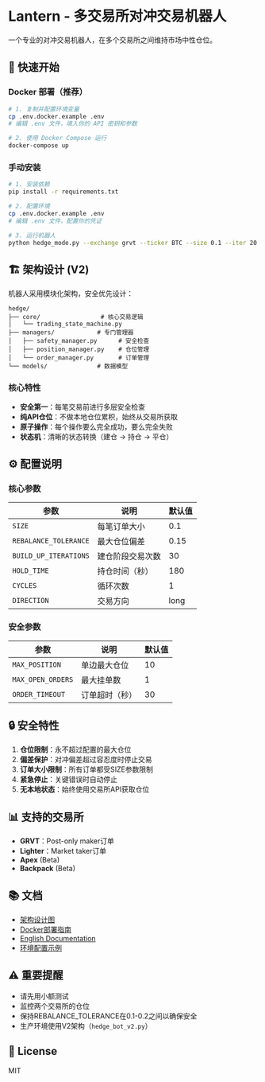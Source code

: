 # Lantern - 多交易所对冲交易机器人

一个专业的对冲交易机器人，在多个交易所之间维持市场中性仓位。

## 🚀 快速开始

### Docker 部署（推荐）

```bash
# 1. 复制并配置环境变量
cp .env.docker.example .env
# 编辑 .env 文件，填入你的 API 密钥和参数

# 2. 使用 Docker Compose 运行
docker-compose up
```

### 手动安装

```bash
# 1. 安装依赖
pip install -r requirements.txt

# 2. 配置环境
cp .env.docker.example .env
# 编辑 .env 文件，配置你的凭证

# 3. 运行机器人
python hedge_mode.py --exchange grvt --ticker BTC --size 0.1 --iter 20
```

## 🏗️ 架构设计 (V2)

机器人采用模块化架构，安全优先设计：

```
hedge/
├── core/                 # 核心交易逻辑
│   └── trading_state_machine.py
├── managers/            # 专门管理器
│   ├── safety_manager.py      # 安全检查
│   ├── position_manager.py    # 仓位管理
│   └── order_manager.py       # 订单管理
└── models/              # 数据模型
```

### 核心特性

- **安全第一**：每笔交易前进行多层安全检查
- **纯API仓位**：不做本地仓位累积，始终从交易所获取
- **原子操作**：每个操作要么完全成功，要么完全失败
- **状态机**：清晰的状态转换（建仓 → 持仓 → 平仓）

## ⚙️ 配置说明

### 核心参数

| 参数 | 说明 | 默认值 |
|-----|------|--------|
| `SIZE` | 每笔订单大小 | 0.1 |
| `REBALANCE_TOLERANCE` | 最大仓位偏差 | 0.15 |
| `BUILD_UP_ITERATIONS` | 建仓阶段交易次数 | 30 |
| `HOLD_TIME` | 持仓时间（秒） | 180 |
| `CYCLES` | 循环次数 | 1 |
| `DIRECTION` | 交易方向 | long |

### 安全参数

| 参数 | 说明 | 默认值 |
|-----|------|--------|
| `MAX_POSITION` | 单边最大仓位 | 10 |
| `MAX_OPEN_ORDERS` | 最大挂单数 | 1 |
| `ORDER_TIMEOUT` | 订单超时（秒） | 30 |

## 🔒 安全特性

1. **仓位限制**：永不超过配置的最大仓位
2. **偏差保护**：对冲偏差超过容忍度时停止交易
3. **订单大小限制**：所有订单都受SIZE参数限制
4. **紧急停止**：关键错误时自动停止
5. **无本地状态**：始终使用交易所API获取仓位

## 📊 支持的交易所

- **GRVT**：Post-only maker订单
- **Lighter**：Market taker订单
- **Apex** (Beta)
- **Backpack** (Beta)

## 📚 文档

- [架构设计图](docs/ARCHITECTURE.md)
- [Docker部署指南](docs/DOCKER.md)
- [English Documentation](docs/README_EN.md)
- [环境配置示例](docs/env_example.txt)

## ⚠️ 重要提醒

- 请先用小额测试
- 监控两个交易所的仓位
- 保持REBALANCE_TOLERANCE在0.1-0.2之间以确保安全
- 生产环境使用V2架构（`hedge_bot_v2.py`）

## 📝 License

MIT
